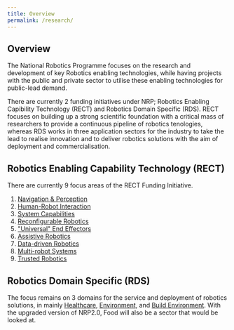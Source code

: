 ```yaml
---
title: Overview
permalink: /research/
---
```

## Overview  
The National Robotics Programme focuses on the research and development of key Robotics enabling technologies, while having projects with the public and private sector to utilise these enabling technologies for public-lead demand.

There are currently 2 funding initiatives under NRP; Robotics Enabling Capibility Technology (RECT) and Robotics Domain Specific (RDS). RECT focuses on building up a strong scientific foundation with a critical mass of researchers to provide a continuous pipeline of robotics tenologies, whereas RDS works in three application sectors for the industry to take the lead to realise innovation and to deliver robotics solutions with the aim of deployment and commercialisation.
  
## Robotics Enabling Capability Technology (RECT)  
There are currently 9 focus areas of the RECT Funding Initiative.

1. [Navigation & Perception](/research/nav-per/)  
2. [Human-Robot Interaction](/research/hri/)
3. [System Capabilities](/research/syscap/)
4. [Reconfigurable Robotics](/research/rec/)
5. ["Universal" End Effectors](/research/uni-end/)
6. [Assistive Robotics](/research/assistive/)
7. [Data-driven Robotics](/research/ddr/)
8. [Multi-robot Systems](/research/mrs/)
9. [Trusted Robotics](/research/trusted/)

## Robotics Domain Specific (RDS)
The focus remains on 3 domains for the service and deployment of robotics solutions, in mainly [Healthcare](/research/healthcare/), [Environment](/research/environment/), and [Build Environment](/research/built-environment/). With the upgraded version of NRP2.0, Food will also be a sector that would be looked at.